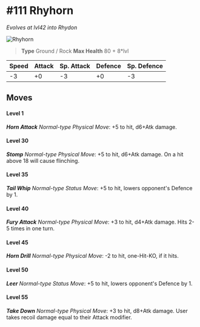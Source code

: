 # #111 Rhyhorn
*Evolves at lvl42 into Rhydon*

![Rhyhorn](https://img.pokemondb.net/sprites/home/normal/1x/rhyhorn.png)

> **Type** Ground / Rock
> **Max Health** 80 + 8\*lvl

| Speed | Attack | Sp. Attack | Defence | Sp. Defence |
| ----- | ------ | ---------- | ------- | ----------- |
| -3 | +0 | -3 | +0 | -3 |

## Moves
#### Level 1

***Horn Attack** Normal-type Physical Move*: +5 to hit, d6+Atk damage. 
#### Level 30

***Stomp** Normal-type Physical Move*: +5 to hit, d6+Atk damage. On a hit above 18 will cause flinching.
#### Level 35

***Tail Whip** Normal-type Status Move*: +5 to hit, lowers opponent's Defence by 1.
#### Level 40

***Fury Attack** Normal-type Physical Move*: +3 to hit, d4+Atk damage. Hits 2-5 times in one turn.
#### Level 45

***Horn Drill** Normal-type Physical Move*: -2 to hit, one-Hit-KO, if it hits.
#### Level 50

***Leer** Normal-type Status Move*: +5 to hit, lowers opponent's Defence by 1.
#### Level 55

***Take Down** Normal-type Physical Move*: +3 to hit, d8+Atk damage. User takes recoil damage equal to their Attack modifier.


